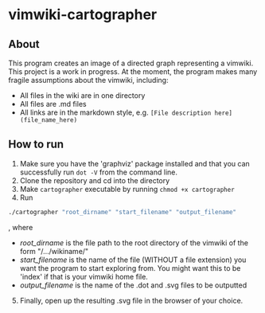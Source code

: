 # vimwiki-cartographer

## About

This program creates an image of a directed graph representing a vimwiki. This project is a work in progress. At the moment, the program makes many fragile assumptions about the vimwiki, including:

* All files in the wiki are in one directory
* All files are .md files
* All links are in the markdown style, e.g. `[File description here](file_name_here)`


## How to run

1. Make sure you have the 'graphviz' package installed and that you can successfully run `dot -V` from the command line.
2. Clone the repository and cd into the directory
3. Make `cartographer` executable by running `chmod +x cartographer`
4. Run

```sh
./cartographer "root_dirname" "start_filename" "output_filename"
```
, where

* *root_dirname* is the file path to the root directory of the vimwiki of the form "/.../wikiname/"
* *start_filename* is the name of the file (WITHOUT a file extension) you want the program to start exploring from. You might want this to be 'index' if that is your vimwiki home file.
* *output_filename* is the name of the .dot and .svg files to be outputted

5. Finally, open up the resulting .svg file in the browser of your choice.



